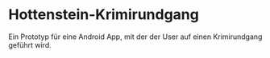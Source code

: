 # Hottenstein-Krimirundgang
Ein Prototyp für eine Android App, mit der der User auf einen Krimirundgang geführt wird.
